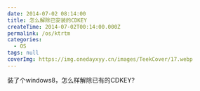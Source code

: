 ```yaml
---
date: 2014-07-02 08:14:00
title: 怎么解除已安装的CDKEY
createTime: 2014-07-02T00:14:00.000Z
permalink: /os/ktrtm
categories:
  - OS
tags: null
coverImg: https://img.onedayxyy.cn/images/TeekCover/17.webp
---
```


装了个windows8，怎么样解除已有的CDKEY? 
